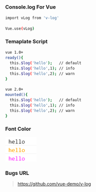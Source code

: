 ### Console.log For Vue

```bash
import vLog from 'v-log'

Vue.use(vLog)

```
### Temaplate Script
```bash
vue 1.0+
ready(){
  this.$log('hello');   // default
  this.$log('hello',1); // info
  this.$log('hello',2); // warn
}

vue 2.0+
mounted(){
  this.$log('hello');   // default
  this.$log('hello',1); // info
  this.$log('hello',2); // warn
}

```

### Font Color
![color](doc/pic.png)


### Bugs URL

> https://github.com/vue-demo/v-log